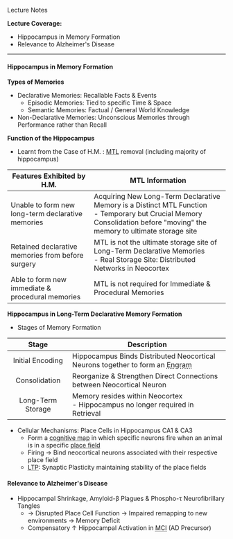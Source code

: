 Lecture Notes

**Lecture Coverage:**
- Hippocampus in Memory Formation
- Relevance to Alzheimer's Disease

---
#### **Hippocampus in Memory Formation**
**Types of Memories**
- Declarative Memories: Recallable Facts & Events
	- Episodic Memories: Tied to specific Time & Space
	- Semantic Memories: Factual / General World Knowledge
- Non-Declarative Memories: Unconscious Memories through Performance rather than Recall

**Function of the Hippocampus**
- Learnt from the Case of H.M. : <abbr Title="Medial Temporal Lobe">MTL</abbr> removal (including majority of hippocampus)

| Features Exhibited by H.M.                        | MTL Information                                                                                                                                                           |
| ------------------------------------------------- | ------------------------------------------------------------------------------------------------------------------------------------------------------------------------- |
| Unable to form new long-term declarative memories | Acquiring New Long-Term Declarative Memory is a Distinct MTL Function<br>- Temporary but Crucial Memory Consolidation before "moving" the memory to ultimate storage site |
| Retained declarative memories from before surgery | MTL is not the ultimate storage site of Long-Term Declarative Memories<br>- Real Storage Site: Distributed Networks in Neocortex                                          |
| Able to form new immediate & procedural memories  | MTL is not required for Immediate & Procedural Memories                                                                                                                   |
**Hippocampus in Long-Term Declarative Memory Formation**
- Stages of Memory Formation

|       Stage       | Description                                                                                                                                                                 |
| :---------------: | --------------------------------------------------------------------------------------------------------------------------------------------------------------------------- |
| Initial Encoding  | Hippocampus Binds Distributed Neocortical Neurons together to form an <abbr Title="Enduring physical / chemical changes in the brain that underlies a memory">Engram</abbr> |
|   Consolidation   | Reorganize & Strengthen Direct Connections between Neocortical Neuron                                                                                                       |
| Long-Term Storage | Memory resides within Neocortex<br>- Hippocampus no longer required in Retrieval                                                                                            |
- Cellular Mechanisms: Place Cells in Hippocampus CA1 & CA3
	- Form a <abbr Title="Internal Representation of Space">cognitive map</abbr> in which specific neurons fire when an animal is in a specific <abbr Title="Square area (?) mapped by a single neuron">place field</abbr>
	- Firing → Bind neocortical neurons associated with their respective place field
	- <abbr Title="Long-Term Potentiation">LTP</abbr>: Synaptic Plasticity maintaining stability of the place fields


#### **Relevance to Alzheimer's Disease**
- Hippocampal Shrinkage, Amyloid-β Plagues & Phospho-τ Neurofibrillary Tangles
	- → Disrupted Place Cell Function → Impaired remapping to new environments → Memory Deficit
	- Compensatory ↑ Hippocampal Activation in <abbr Title="Mild Cognitive Impairment">MCI</abbr> (AD Precursor)